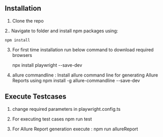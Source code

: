 ## Installation

1. Clone the repo 


2.. Navigate to folder and install npm packages using:
	
	npm install

3. For first time installation run below command to download required browsers

	npx install playwright --save-dev

4. allure commandline : Install allure command line for generating Allure Reports using
    npm install -g allure-commandline --save-dev


## Execute Testcases


1. change required parameters in playwright.config.ts  

2. For executing  test cases
    npm run test

3. For Allure Report generation execute :
	npm run allureReport 
